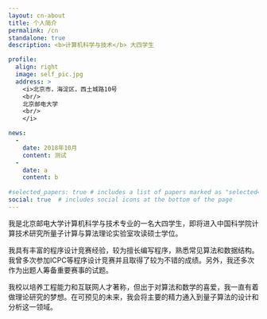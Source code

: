 ```yaml
---
layout: cn-about
title: 个人简介
permalink: /cn
standalone: true
description: <b>计算机科学与技术</b> 大四学生

profile:
  align: right
  image: self_pic.jpg
  address: >
    <i>北京市，海淀区，西土城路10号
    <br/>
    北京邮电大学
    <br/>
    </i>

news:
  - 
    date: 2018年10月
    content: 测试
  - 
    date: a
    content: b 
  
#selected_papers: true # includes a list of papers marked as "selected={true}"
social: true  # includes social icons at the bottom of the page
---
```


我是北京邮电大学计算机科学与技术专业的一名大四学生，即将进入中国科学院计算技术研究所量子计算与算法理论实验室攻读硕士学位。

我具有丰富的程序设计竞赛经验，较为擅长编写程序，熟悉常见算法和数据结构。我曾多次参加ICPC等程序设计竞赛并且取得了较为不错的成绩。另外，我还多次作为出题人筹备重要赛事的试题。

我校以培养工程能力和互联网人才著称，但出于对算法和数学的喜爱，我一直有着做理论研究的梦想。在可预见的未来，我会将主要的精力通入到量子算法的设计和分析这一领域。
